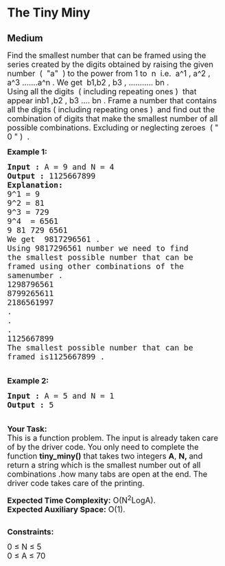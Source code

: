 # The Tiny Miny
## Medium
<div class="problems_problem_content__Xm_eO"><p><span style="font-size:18px">Find the smallest&nbsp;number that can be framed using the series created by the digits obtained by raising the given number&nbsp; (&nbsp; "a"&nbsp; ) to the power from 1 to&nbsp;&nbsp;n&nbsp; i.e.&nbsp;&nbsp;a^1 , a^2 , a^3 .......a^n . We get&nbsp; b1,b2 , b3 , ........... bn .&nbsp;<br>
Using all the digits&nbsp; ( including repeating ones )&nbsp; that appear inb1 ,b2 , b3 .... bn . Frame a number that contains all the digits ( including repeating ones )&nbsp; and find out the combination of digits that make the smallest number of all possible combinations. Excluding or neglecting zeroes&nbsp; ( " 0 " )&nbsp; .&nbsp;</span></p>

<p><span style="font-size:18px"><strong>Example 1:</strong></span></p>

<pre><span style="font-size:18px"><strong>Input :</strong> A = 9 and N = 4
<strong>Output :</strong> 1125667899
<strong>Explanation:
</strong>9^1 = 9
9^2 = 81
9^3 = 729
9^4&nbsp; = 6561&nbsp;
9 81 729 6561
We get&nbsp; 9817296561 .
Using 9817296561 number we need to find 
the smallest possible number that can be 
framed using other combinations of the 
samenumber .
1298796561
8799265611
2186561997
.
.
.
1125667899
The smallest&nbsp;possible number that can be 
framed is1125667899 .&nbsp;

</span></pre>

<p><span style="font-size:18px"><strong>Example 2:</strong></span></p>

<pre><span style="font-size:18px"><strong>Input :</strong> A = 5 and N = 1
<strong>Output :</strong> 5

</span></pre>

<p><span style="font-size:18px"><strong>Your Task:</strong><br>
This is a function problem. The input is already taken care of by the driver code. You only need to complete the function <strong>tiny_miny()</strong> that takes two integers <strong>A</strong>, <strong>N,&nbsp;</strong>and return a string&nbsp;which is the smallest number out of all combinations .how many tabs are open at the end. The driver code takes care of the printing.</span></p>

<p><span style="font-size:18px"><strong>Expected Time Complexity:</strong>&nbsp;O(N<sup>2</sup>LogA).<br>
<strong>Expected Auxiliary Space:</strong>&nbsp;O(1).</span><br>
&nbsp;</p>

<p><span style="font-size:18px"><strong>Constraints:&nbsp; &nbsp;</strong></span></p>

<p><span style="font-size:18px">0&nbsp;≤ N ≤ 5<br>
0 ≤ A ≤ 70</span></p>
</div>